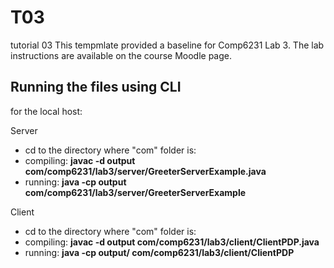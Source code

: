 # T03
tutorial 03
This tempmlate provided a baseline for Comp6231 Lab 3. The lab instructions are available on the course Moodle page.


## Running the files using CLI
for the local host: 

Server
- cd to the directory where "com" folder is: 
- compiling: **javac -d output com/comp6231/lab3/server/GreeterServerExample.java**
- running: **java -cp output com/comp6231/lab3/server/GreeterServerExample**

Client 
- cd to the directory where "com" folder is: 
- compiling: **javac -d output com/comp6231/lab3/client/ClientPDP.java**
- running: **java -cp output/ com/comp6231/lab3/client/ClientPDP**
